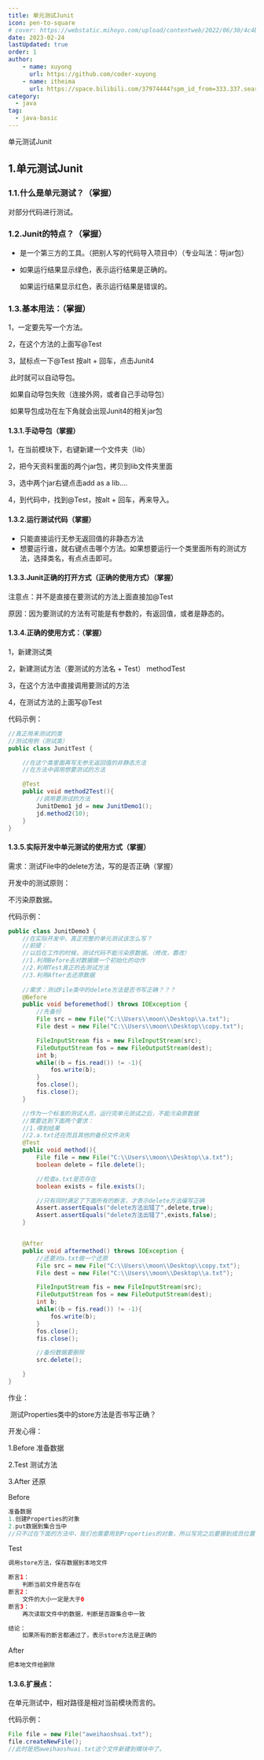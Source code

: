 ```yaml
---
title: 单元测试Junit
icon: pen-to-square
# cover: https://webstatic.mihoyo.com/upload/contentweb/2022/06/30/4c4b8babc68ffedce9bd5766b60e1ae5_8781849729625946129.png
date: 2023-02-24
lastUpdated: true
order: 1
author: 
    - name: xuyong
      url: https://github.com/coder-xuyong
    - name: itheima
      url: https://space.bilibili.com/37974444?spm_id_from=333.337.search-card.all.click
category:
  - java
tag:
  - java-basic
---
```


单元测试Junit

<!-- more -->
## 1.单元测试Junit

### 1.1.什么是单元测试？（掌握）

对部分代码进行测试。

### 1.2.Junit的特点？（掌握）

* 是一个第三方的工具。（把别人写的代码导入项目中）（专业叫法：导jar包）

* 如果运行结果显示绿色，表示运行结果是正确的。

  如果运行结果显示红色，表示运行结果是错误的。

### 1.3.基本用法：（掌握）

1，一定要先写一个方法。

2，在这个方法的上面写@Test

3，鼠标点一下@Test  按alt + 回车，点击Junit4

​	此时就可以自动导包。

​	如果自动导包失败（连接外网，或者自己手动导包）

​	如果导包成功在左下角就会出现Junit4的相关jar包

#### 1.3.1.手动导包（掌握）

1，在当前模块下，右键新建一个文件夹（lib）

2，把今天资料里面的两个jar包，拷贝到lib文件夹里面

3，选中两个jar右键点击add as a lib....

4，到代码中，找到@Test，按alt + 回车，再来导入。

#### 1.3.2.运行测试代码（掌握）

* 只能直接运行无参无返回值的非静态方法
* 想要运行谁，就右键点击哪个方法。如果想要运行一个类里面所有的测试方法，选择类名，有点点击即可。

#### 1.3.3.Junit正确的打开方式（正确的使用方式）（掌握）

注意点：并不是直接在要测试的方法上面直接加@Test

原因：因为要测试的方法有可能是有参数的，有返回值，或者是静态的。

#### 1.3.4.正确的使用方式：（掌握）

1，新建测试类

2，新建测试方法（要测试的方法名 + Test） methodTest

3，在这个方法中直接调用要测试的方法

4，在测试方法的上面写@Test

代码示例：

```java
//真正用来测试的类
//测试用例（测试类）
public class JunitTest {

    //在这个类里面再写无参无返回值的非静态方法
    //在方法中调用想要测试的方法

    @Test
    public void method2Test(){
        //调用要测试的方法
        JunitDemo1 jd = new JunitDemo1();
        jd.method2(10);
    }
}
```

#### 1.3.5.实际开发中单元测试的使用方式（掌握）

需求：测试File中的delete方法，写的是否正确（掌握）

开发中的测试原则：

不污染原数据。

代码示例：

```java
public class JunitDemo3 {
    //在实际开发中，真正完整的单元测试该怎么写？
    //前提：
    //以后在工作的时候，测试代码不能污染原数据。（修改，篡改）
    //1.利用Before去对数据做一个初始化的动作
    //2.利用Test真正的去测试方法
    //3.利用After去还原数据
    
    //需求：测试File类中的delete方法是否书写正确？？？
    @Before
    public void beforemethod() throws IOException {
        //先备份
        File src = new File("C:\\Users\\moon\\Desktop\\a.txt");
        File dest = new File("C:\\Users\\moon\\Desktop\\copy.txt");

        FileInputStream fis = new FileInputStream(src);
        FileOutputStream fos = new FileOutputStream(dest);
        int b;
        while((b = fis.read()) != -1){
            fos.write(b);
        }
        fos.close();
        fis.close();
    }

    //作为一个标准的测试人员，运行完单元测试之后，不能污染原数据
    //需要达到下面两个要求：
    //1.得到结果
    //2.a.txt还在而且其他的备份文件消失
    @Test
    public void method(){
        File file = new File("C:\\Users\\moon\\Desktop\\a.txt");
        boolean delete = file.delete();

        //检查a.txt是否存在
        boolean exists = file.exists();

        //只有同时满足了下面所有的断言，才表示delete方法编写正确
        Assert.assertEquals("delete方法出错了",delete,true);
        Assert.assertEquals("delete方法出错了",exists,false);
    }


    @After
    public void aftermethod() throws IOException {
        //还要对a.txt做一个还原
        File src = new File("C:\\Users\\moon\\Desktop\\copy.txt");
        File dest = new File("C:\\Users\\moon\\Desktop\\a.txt");

        FileInputStream fis = new FileInputStream(src);
        FileOutputStream fos = new FileOutputStream(dest);
        int b;
        while((b = fis.read()) != -1){
            fos.write(b);
        }
        fos.close();
        fis.close();

        //备份数据要删除
        src.delete();

    }
}
```

作业：

​	测试Properties类中的store方法是否书写正确？

开发心得：

1.Before  准备数据

2.Test  测试方法

3.After 还原



Before

```java
准备数据
1.创建Properties的对象
2.put数据到集合当中
//只不过在下面的方法中，我们也需要用到Properties的对象，所以写完之后要挪到成员位置
```

Test

```java
调用store方法，保存数据到本地文件

断言1：
	判断当前文件是否存在
断言2：
	文件的大小一定是大于0
断言3：
	再次读取文件中的数据，判断是否跟集合中一致

结论：
	如果所有的断言都通过了，表示store方法是正确的
```

After

```java
把本地文件给删除
```

#### 1.3.6.扩展点：

在单元测试中，相对路径是相对当前模块而言的。

代码示例：

```java
File file = new File("aweihaoshuai.txt");
file.createNewFile();
//此时是把aweihaoshuai.txt这个文件新建到模块中了。
```



